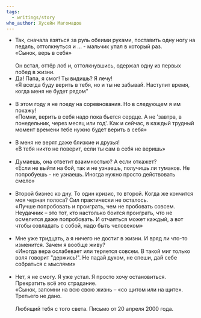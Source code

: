 ```yaml
---
tags:
  - writings/story
who_author: Хусейн Магомадов
---
```

- Так, сначала взяться за руль обеими руками, поставить одну ногу на педаль, оттолкнуться и … - мальчик упал в который раз.  
«Сынок, верь в себя»  
⠀  
Он встал, оттёр лоб и, оттолкнувшись, одержал одну из первых побед в жизни.  
- Да! Папа, я смог! Ты видишь? Я лечу!  
«Я всегда буду верить в тебя, но и ты не забывай. Наступит время, когда меня не будет рядом"  
⠀  
- В этом году я не поеду на соревнования. Но в следующем я им покажу!  
«Помни, верить в себя надо пока бьется сердце. А не 'завтра, в понедельник, через месяц или год'. Как и сейчас, в каждый трудный момент времени тебе нужно будет верить в себя»  
⠀  
- В меня не верят даже близкие и друзья!  
«В тебя никто не поверит, если ты сам в себя не веришь»  
⠀  
- Думаешь, она ответит взаимностью? А если откажет?  
«Если не выйти на бой, так и не узнаешь, получишь ли тумаков. Не попробуешь - не узнаешь. Иногда нужно просто действовать смело»  
⠀  
- Второй бизнес ко дну. То один кризис, то второй. Когда же кончится моя черная полоса? Сил практически не осталось.  
«Лучше попробовать и проиграть, чем не пробовать совсем. Неудачник – это тот, кто настолько боится проиграть, что не осмелится даже попробовать. И отчаяться может каждый, а вот чтобы совладать с собой, надо быть человеком»  
⠀  
- Мне уже тридцать, а я ничего не достиг в жизни. И вряд ли что-то изменится. Зачем я вообще живу?  
«Иногда вера ослабевает или теряется совсем. В такой миг только воля говорит "держись!". Не падай духом, не спеши, дай себе собраться с мыслями»  
⠀  
- Нет, я не смогу. Я уже устал. Я просто хочу остановиться. Прекратить всё это страдание.  
«Сынок, запомни на всю свою жизнь – «со щитом или на щите». Третьего не дано.  
⠀  
Любящий тебя с того света.
Письмо от 20 апреля 2000 года.